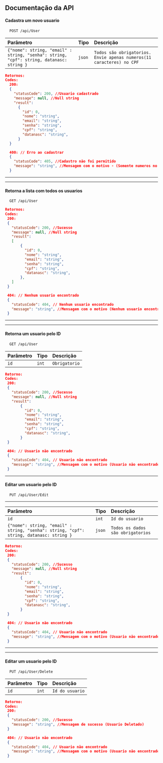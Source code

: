 
## Documentação da API

#### Cadastra um novo usuario

```http
  POST /api/User
```

| Parâmetro   | Tipo       | Descrição
| :---------- | :--------- | :---------
| `{"nome": string, "email" : string, "senha": string, "cpf": string, datanasc: string }` | `json ` | `Todos são obrigatorios. Envie apenas numeros(11 caracteres) no CPF`

```json
Retornos:
Codes:
  200: 
  {
    "statusCode": 200, //Usuario cadastrado
    "message": null, //Null string
    "result": 
      {
        "id": 0,
        "nome": "string",
        "email": "string",
        "senha": "string",
        "cpf": "string",
        "datanasc": "string",
      }
  }

  400: // Erro ao cadastrar
  {
    "statusCode": 405, //Cadastro não foi permitido
    "message": "string", //Mensagem com o motivo - (Somente numeros no CPF | CPF Inválido | CPF Em uso | Email Em uso | Email inválido)
  }
 ```
----
----
 #### Retorna a lista com todos os usuarios

```http
  GET /api/User
```
 ```json
Retornos:
Codes:
  200: 
  {
    "statusCode": 200, //Sucesso
    "message": null, //Null string
    "result":
    [
        {
          "id": 0,
          "nome": "string",
          "email": "string",
          "senha": "string",
          "cpf": "string",
          "datanasc": "string",
        },
    ] 
  }

  404: // Nenhum usuario encontrado
  {
    "statusCode": 404, // Nenhum usuario encontrado
    "message": "string", //Mensagem com o motivo (Nenhum usuario encontrado)
  }
 ```
----
----
  #### Retorna um usuario pelo ID

```http
  GET /api/User
```
| Parâmetro   | Tipo       | Descrição
| :---------- | :--------- | :---------
|  `id` | `int` | `Obrigatorio`

 ```json
Retorno:
Codes:
  200: 
  {
    "statusCode": 200, //Sucesso
    "message": null, //Null string
    "result":
        {
          "id": 0,
          "nome": "string",
          "email": "string",
          "senha": "string",
          "cpf": "string",
          "datanasc": "string",
        }
  }

  404: // Usuario não encontrado
  {
    "statusCode": 404, // Usuario não encontrado
    "message": "string", //Mensagem com o motivo (Usuario não encontrado)
  }
 ```
---
   #### Editar um usuario pelo ID

```http
  PUT /api/User/Edit
```
----
| Parâmetro   | Tipo       | Descrição
| :---------- | :--------- | :---------
|  `id` | `int` | `Id do usuario`
| `{"nome": string, "email" : string, "senha": string, "cpf": string, datanasc: string }`| `json`| `Todos os dados são obrigatorios`

 ```json
Retorno:
Codes:
  200: 
  {
    "statusCode": 200, //Sucesso
    "message": null, //Null string
    "result":
        {
          "id": 0,
          "nome": "string",
          "email": "string",
          "senha": "string",
          "cpf": "string",
          "datanasc": "string",
        }
  }

  404: // Usuario não encontrado
  {
    "statusCode": 404, // Usuario não encontrado
    "message": "string", //Mensagem com o motivo (Usuario não encontrado)
  }
 ```
----
----
  #### Editar um usuario pelo ID

```http
  PUT /api/User/Delete
```
| Parâmetro   | Tipo       | Descrição
| :---------- | :--------- | :---------
|  `id` | `int` | `Id do usuario`

 ```json
Retorno:
Codes:
  200: 
  {
    "statusCode": 200, //Sucesso
    "message": "string", //Mensagem de sucesso (Usuario Deletado)
  }

  404: // Usuario não encontrado
  {
    "statusCode": 404, // Usuario não encontrado
    "message": "string", //Mensagem com o motivo (Usuario não encontrado)
  }
 ```